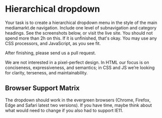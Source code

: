 # Hierarchical dropdown

Your task is to create a hierarchical dropdown menu in the style of the main mediamarkt.de navigation. Include one level of subnavigation and category headings. See the screenshots below, or visit the live site. You should not spend more than 2h on this. If it is unfinished, that's okay. You may use any CSS processors, and JavaScript, as you see fit.

After finishing, please send us a pull request.

We are not interested in a pixel-perfect design. In HTML our focus is on conciseness, expressiveness, and semantics; in CSS and JS we’re looking for clarity, terseness, and maintainability.

## Browser Support Matrix

The dropdown should work in the evergreen browsers (Chrome, Firefox, Edge and Safari latest two versions). If you have time, maybe think about what would need to change if you also had to support IE11.

